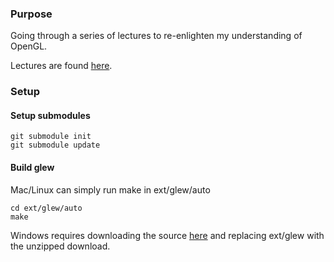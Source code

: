### Purpose
Going through a series of lectures to re-enlighten my understanding of OpenGL.

Lectures are found [here](https://www.udemy.com/course/graphics-with-modern-opengl/).

### Setup

#### Setup submodules
```shell
git submodule init
git submodule update
```

#### Build glew
Mac/Linux can simply run make in ext/glew/auto
```shell
cd ext/glew/auto
make
```

Windows requires downloading the source [here](http://glew.sourceforge.net/) and replacing ext/glew with the unzipped
download.
